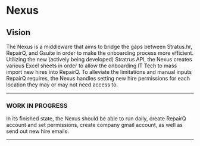 # Nexus #

Vision
-------
The Nexus is a middleware that aims to bridge the gaps between Stratus.hr, RepairQ, and Gsuite in order to make the onboarding process more efficient. Utilizing
the new (actively being developed) Stratrus API, the Nexus creates various Excel sheets in order to allow the onboarding IT Tech to mass import new hires into
RepairQ. To alleviate the limitations and manual inputs RepairQ requires, the Nexus handles setting new hire permissions for each location they may or may not
need access to.
<hr>
<h3>WORK IN PROGRESS</h3>
In its finished state, the Nexus should be able to run daily, create RepairQ account and set permissions, create company gmail account, as well as send out new 
hire emails.
<hr>
